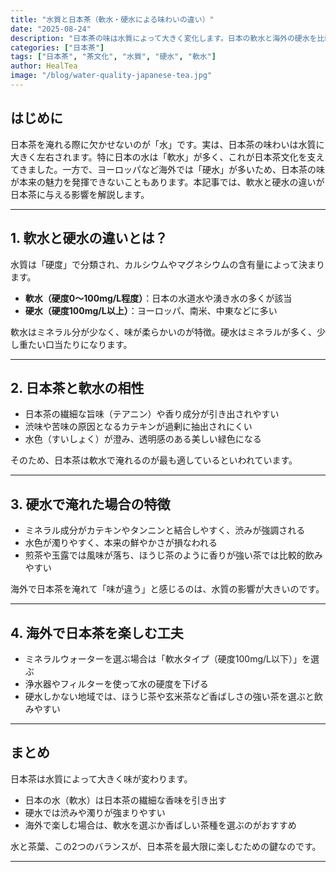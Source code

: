 ```yaml
---
title: "水質と日本茶（軟水・硬水による味わいの違い）"
date: "2025-08-24"
description: "日本茶の味は水質によって大きく変化します。日本の軟水と海外の硬水を比較し、日本茶に適した水の条件について解説します。"
categories: ["日本茶"]
tags: ["日本茶", "茶文化", "水質", "硬水", "軟水"]
author: HealTea
image: "/blog/water-quality-japanese-tea.jpg"
---
```


## はじめに
日本茶を淹れる際に欠かせないのが「水」です。実は、日本茶の味わいは水質に大きく左右されます。特に日本の水は「軟水」が多く、これが日本茶文化を支えてきました。一方で、ヨーロッパなど海外では「硬水」が多いため、日本茶の味が本来の魅力を発揮できないこともあります。本記事では、軟水と硬水の違いが日本茶に与える影響を解説します。

---

## 1. 軟水と硬水の違いとは？
水質は「硬度」で分類され、カルシウムやマグネシウムの含有量によって決まります。  
- **軟水（硬度0〜100mg/L程度）**：日本の水道水や湧き水の多くが該当  
- **硬水（硬度100mg/L以上）**：ヨーロッパ、南米、中東などに多い  

軟水はミネラル分が少なく、味が柔らかいのが特徴。硬水はミネラルが多く、少し重たい口当たりになります。

---

## 2. 日本茶と軟水の相性
- 日本茶の繊細な旨味（テアニン）や香り成分が引き出されやすい  
- 渋味や苦味の原因となるカテキンが過剰に抽出されにくい  
- 水色（すいしょく）が澄み、透明感のある美しい緑色になる  

そのため、日本茶は軟水で淹れるのが最も適しているといわれています。

---

## 3. 硬水で淹れた場合の特徴
- ミネラル成分がカテキンやタンニンと結合しやすく、渋みが強調される  
- 水色が濁りやすく、本来の鮮やかさが損なわれる  
- 煎茶や玉露では風味が落ち、ほうじ茶のように香りが強い茶では比較的飲みやすい  

海外で日本茶を淹れて「味が違う」と感じるのは、水質の影響が大きいのです。

---

## 4. 海外で日本茶を楽しむ工夫
- ミネラルウォーターを選ぶ場合は「軟水タイプ（硬度100mg/L以下）」を選ぶ  
- 浄水器やフィルターを使って水の硬度を下げる  
- 硬水しかない地域では、ほうじ茶や玄米茶など香ばしさの強い茶を選ぶと飲みやすい  

---

## まとめ
日本茶は水質によって大きく味が変わります。  
- 日本の水（軟水）は日本茶の繊細な香味を引き出す  
- 硬水では渋みや濁りが強まりやすい  
- 海外で楽しむ場合は、軟水を選ぶか香ばしい茶種を選ぶのがおすすめ  

水と茶葉、この2つのバランスが、日本茶を最大限に楽しむための鍵なのです。

---
